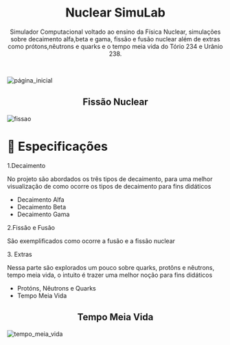 <h1 align="center">Nuclear SimuLab</h1>

<p align="center">Simulador Computacional voltado ao ensino da Física Nuclear, simulações sobre decaimento alfa,beta e gama, fissão e fusão nuclear além de extras como prótons,nêutrons e quarks e o tempo meia vida do Tório 234 e Urânio 238.</p>
<br />


![página_inicial](https://user-images.githubusercontent.com/46492977/99748915-3b2daf00-2abc-11eb-9868-79375cd1d4d8.png)

<h2 align="center">Fissão Nuclear</h2>

![fissao](https://user-images.githubusercontent.com/46492977/99749806-e9862400-2abd-11eb-8ec6-2dcd056eae4f.gif)

 <h1> 🚀 Especificações</h1>
 <p>1.Decaimento</p>
 <p>No projeto são abordados os três tipos de decaimento, para uma melhor visualização de como ocorre os tipos de decaimento para fins didáticos</p>
<ul>
  <li> Decaimento Alfa</li>
  <li> Decaimento Beta</li>
  <li> Decaimento Gama</li>
</ul>
 <p>2.Fissão e Fusão</p>
 <p>São exemplificados como ocorre a fusão e a fissão nuclear</p>
 <p>3. Extras</p>
 <p>Nessa parte são explorados um pouco sobre quarks, protôns e nêutrons, tempo meia vida, o intuito é trazer uma melhor noção para fins didáticos</p>
 <ul>
  <li> Protóns, Nêutrons e Quarks</li>
  <li> Tempo Meia Vida</li>
</ul>

<h2 align="center">Tempo Meia Vida</h2>

![tempo_meia_vida](https://user-images.githubusercontent.com/46492977/99752926-0de4ff00-2ac4-11eb-93bd-6a8a48c32f64.gif)



